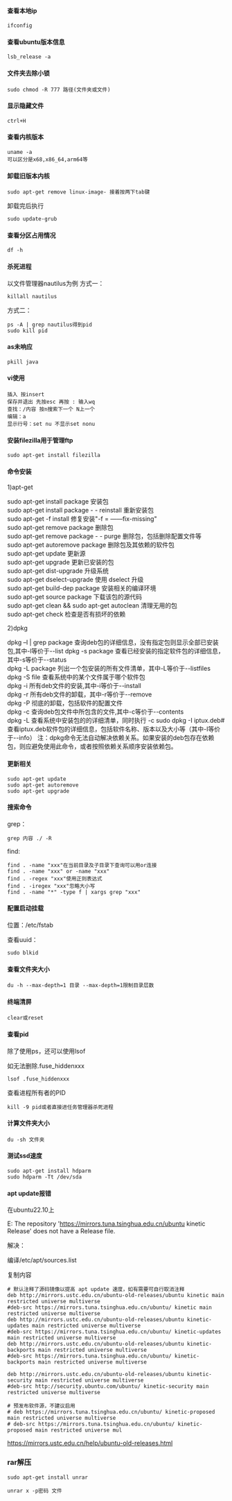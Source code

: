 #### 查看本地ip
```
ifconfig
```
#### 查看ubuntu版本信息
```
lsb_release -a
```
#### 文件夹去除小锁
```
sudo chmod -R 777 路径(文件夹或文件)
```
#### 显示隐藏文件
```
ctrl+H
```
#### 查看内核版本
```
uname -a
可以区分是x68,x86_64,arm64等
```
#### 卸载旧版本内核
```
sudo apt-get remove linux-image- 接着按两下tab键
```
卸载完后执行
```
sudo update-grub
```
#### 查看分区占用情况
```
df -h
```
#### 杀死进程

以文件管理器nautilus为例
方式一：
```
killall nautilus
```
方式二：
```
ps -A | grep nautilus得到pid
sudo kill pid
```
#### as未响应
```
pkill java
```
#### vi使用
```
插入 按insert
保存并退出 先按esc 再按 : 输入wq
查找：/内容 按n搜索下一个 N上一个
编辑：a
显示行号：set nu 不显示set nonu
```
#### 安装filezilla用于管理ftp
```
sudo apt-get install filezilla
```
#### 命令安装
1)apt-get

sudo apt-get install package 安装包  
sudo apt-get install package - - reinstall 重新安装包  
sudo apt-get -f install 修复安装"-f = ——fix-missing"  
sudo apt-get remove package 删除包  
sudo apt-get remove package - - purge 删除包，包括删除配置文件等  
sudo apt-get autoremove package  删除包及其依赖的软件包  
sudo apt-get update 更新源  
sudo apt-get upgrade 更新已安装的包  
sudo apt-get dist-upgrade 升级系统  
sudo apt-get dselect-upgrade 使用 dselect 升级  
sudo apt-get build-dep package 安装相关的编译环境  
sudo apt-get source package 下载该包的源代码  
sudo apt-get clean && sudo apt-get autoclean 清理无用的包  
sudo apt-get check 检查是否有损坏的依赖

2)dpkg

dpkg –l | grep package 查询deb包的详细信息，没有指定包则显示全部已安装包,其中-l等价于--list
dpkg -s package 查看已经安装的指定软件包的详细信息，其中-s等价于--status  
dpkg -L package 列出一个包安装的所有文件清单，其中-L等价于--listfiles  
dpkg -S file 查看系统中的某个文件属于哪个软件包  
dpkg -i 所有deb文件的安装,其中-i等价于--install  
dpkg -r 所有deb文件的卸载，其中-r等价于--remove  
dpkg -P 彻底的卸载，包括软件的配置文件  
dpkg -c 查询deb包文件中所包含的文件,其中-c等价于--contents  
dpkg -L 查看系统中安装包的的详细清单，同时执行 -c 
sudo dpkg -I iptux.deb#查看iptux.deb软件包的详细信息，包括软件名称、版本以及大小等（其中-I等价于--info）
注：dpkg命令无法自动解决依赖关系。如果安装的deb包存在依赖包，则应避免使用此命令，或者按照依赖关系顺序安装依赖包。

#### 更新相关
```
sudo apt-get update
sudo apt-get autoremove
sudo apt-get upgrade
```

#### 搜索命令

grep：
```
grep 内容 ./ -R
```
find:
```
find . -name "xxx"在当前目录及子目录下查询可以用or连接
find . -name "xxx" or -name "xxx"
find . -regex "xxx"使用正则表达式
find . -iregex "xxx"忽略大小写
find . -name "*" -type f | xargs grep "xxx"
```

#### 配置启动挂载

位置：/etc/fstab

查看uuid：
```
sudo blkid
```

#### 查看文件夹大小
```
du -h --max-depth=1 目录 --max-depth=1限制目录层数
```

#### 终端清屏
```
clear或reset
```
#### 查看pid

除了使用ps，还可以使用lsof

如无法删除.fuse_hiddenxxx
```
lsof .fuse_hiddenxxx
```
查看进程所有者的PID
```
kill -9 pid或者直接进任务管理器杀死进程
```

#### 计算文件夹大小
```
du -sh 文件夹
```

#### 测试ssd速度
```
sudo apt-get install hdparm
sudo hdparm -Tt /dev/sda
```
#### <a id="apt_update">apt update报错</a>
在ubuntu22.10上

E: The repository 'https://mirrors.tuna.tsinghua.edu.cn/ubuntu kinetic Release' does not have a Release file.

解决：

编译/etc/apt/sources.list

复制内容
```
# 默认注释了源码镜像以提高 apt update 速度，如有需要可自行取消注释
deb http://mirrors.ustc.edu.cn/ubuntu-old-releases/ubuntu kinetic main restricted universe multiverse
#deb-src https://mirrors.tuna.tsinghua.edu.cn/ubuntu/ kinetic main restricted universe multiverse
deb http://mirrors.ustc.edu.cn/ubuntu-old-releases/ubuntu kinetic-updates main restricted universe multiverse
#deb-src https://mirrors.tuna.tsinghua.edu.cn/ubuntu/ kinetic-updates main restricted universe multiverse
deb http://mirrors.ustc.edu.cn/ubuntu-old-releases/ubuntu kinetic-backports main restricted universe multiverse
#deb-src https://mirrors.tuna.tsinghua.edu.cn/ubuntu/ kinetic-backports main restricted universe multiverse

deb http://mirrors.ustc.edu.cn/ubuntu-old-releases/ubuntu kinetic-security main restricted universe multiverse
#deb-src http://security.ubuntu.com/ubuntu/ kinetic-security main restricted universe multiverse

# 预发布软件源，不建议启用
# deb https://mirrors.tuna.tsinghua.edu.cn/ubuntu/ kinetic-proposed main restricted universe multiverse
# deb-src https://mirrors.tuna.tsinghua.edu.cn/ubuntu/ kinetic-proposed main restricted universe mul
```

https://mirrors.ustc.edu.cn/help/ubuntu-old-releases.html

### rar解压
```shell
sudo apt-get install unrar

unrar x -p密码 文件
```